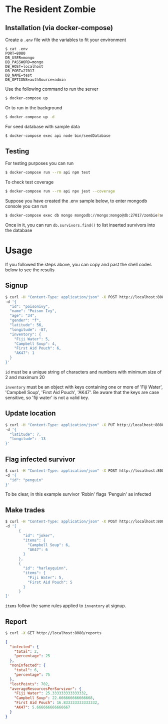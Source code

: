 # The Resident Zombie

## Installation (via docker-compose)

Create a `.env` file with the variables to fit your environment

```console
$ cat .env
PORT=8080
DB_USER=mongo
DB_PASSWORD=mongo
DB_HOST=localhost
DB_PORT=27017
DB_NAME=test
DB_OPTIONS=authSource=admin
```

Use the following command to run the server

```sh
$ docker-compose up
```

Or to run in the background

```sh
$ docker-compose up -d
```

For seed database with sample data

```sh
$ docker-compose exec api node bin/seedDatabase
```

## Testing

For testing purposes you can run

```sh
$ docker-compose run --rm api npm test
```

To check test coverage

```sh
$ docker-compose run --rm api npx jest --coverage
```

Suppose you have created the .env sample below, to enter mongodb console you can run

```sh
$ docker-compose exec db mongo mongodb://mongo:mongo@db:27017/zombie?authSource=admin
```

Once in it, you can run `db.survivors.find()` to list inserted survivors into the database

# Usage

If you followed the steps above, you can copy and past the shell codes below to see the results

## Signup

```sh
$ curl -H "Content-Type: application/json" -X POST http://localhost:8080/survivors \
-d '{
  "id": "poisonivy",
  "name": "Poison Ivy",
  "age": "34",
  "gender": "f",
  "latitude": 56,
  "longitude": -87,
  "inventory": {
    "Fiji Water": 5,
    "Campbell Soup": 4,
    "First Aid Pouch": 6,
    "AK47": 1
  }
}'
```

`id` must be a unique string of characters and numbers with minimum size of 2 and maximum 20

`inventory` must be an object with keys containing one or more of 'Fiji Water', 'Campbell Soup', 'First Aid Pouch', 'AK47'. Be aware that the keys are case sensitive, so 'fiji water' is not a valid key.

## Update location

```sh
$ curl -H "Content-Type: application/json" -X PUT http://localhost:8080/survivors/batman/location \
-d '{
  "latitude": 7,
  "longitude": -13
}'
```

## Flag infected survivor

```sh
$ curl -H "Content-Type: application/json" -X POST http://localhost:8080/survivors/robin/infected \
-d '{
  "id": "penguin"
}'
```

To be clear, in this example survivor 'Robin' flags 'Penguin' as infected


## Make trades

```sh
$ curl -H "Content-Type: application/json" -X POST http://localhost:8080/trades \
-d '[
      {
        "id": "joker",
        "items": {
          "Campbell Soup": 6,
          "AK47": 6
        }
      },
      {
        "id": "harleyquinn",
        "items": {
          "Fiji Water": 5,
          "First Aid Pouch": 5
        }
      }
]'
```

`items` follow the same rules applied to `inventory` at signup.

## Report

```sh
$ curl -X GET http://localhost:8080/reports
```
```json
{
  "infected": {
    "total": 2,
    "percentage": 25
  },
  "nonInfected": {
    "total": 6,
    "percentage": 75
  },
  "lostPoints": 702,
  "averageResourcesPerSurvivor": {
    "Fiji Water": 25.333333333333332,
    "Campbell Soup": 22.666666666666668,
    "First Aid Pouch": 16.833333333333332,
    "AK47": 5.666666666666667
  }
}
```

